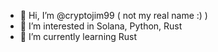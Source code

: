 - 👋 Hi, I’m @cryptojim99 ( not my real name :) )
- 👀 I’m interested in Solana, Python, Rust 
- 🌱 I’m currently learning Rust

<!---
cryptojim99/cryptojim99 is a ✨ special ✨ repository because its `README.md` (this file) appears on your GitHub profile.
You can click the Preview link to take a look at your changes.
--->
